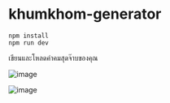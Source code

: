 
# khumkhom-generator

    npm install
    npm run dev
เขียนและโหลดคำคมสุดจ๊าบของคุณ

![image](https://user-images.githubusercontent.com/108406986/192497063-0ff8ec97-4524-4a0a-a6d9-f42781734ae9.png)

![image](https://user-images.githubusercontent.com/108406986/192497107-ba809724-fdbc-4594-ab25-04de1f59d4c4.png)
